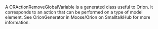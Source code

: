 A ORActionRemoveGlobalVariable is a generated class useful to Orion. It corresponds to an action that can be performed on a type of model element. See OrionGenerator in Moose/Orion on SmalltalkHub for more information.